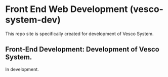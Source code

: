 # **Front End Web Development** (vesco-system-dev)
This repo site is specifically created for development of Vesco System.

## Front-End Development: Development of Vesco System.
In development.
